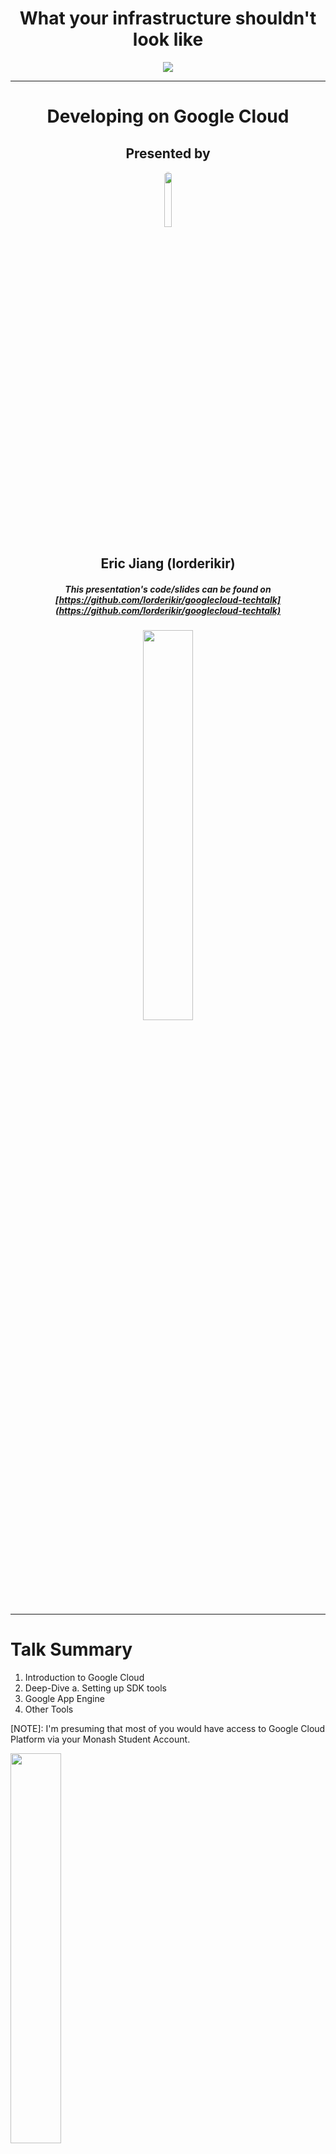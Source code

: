 <!-- $theme: default -->
<center>
<h1>What your infrastructure shouldn't look like</h1>


<img src="https://i.imgflip.com/zuxwm.jpg" />
</center>

---
<center>
<h1>Developing on Google Cloud</h1>

<h2>Presented by</h2>

<img src="https://avatars3.githubusercontent.com/u/5687681?v=4&s=460" 
      style="width: 15%; border-radius: 100%"/>
## Eric Jiang (lorderikir)

##### This presentation's code/slides can be found on [https://github.com/lorderikir/googlecloud-techtalk](https://github.com/lorderikir/googlecloud-techtalk)
<div>
    <img class="custom-footer-1" src="https://www.chef.io/wp-content/uploads/2017/03/google-cloud-platform-1024x246.png" style="bottom: 0; width: 40%"/>
</div>
</center>

---

# Talk Summary

1. Introduction to Google Cloud
2. Deep-Dive
  a. Setting up SDK tools
3. Google App Engine
4. Other Tools

[NOTE]: I'm presuming that most of you would have access to Google Cloud Platform via your Monash Student Account.
<div>
    <img class="custom-footer-1" src="https://www.chef.io/wp-content/uploads/2017/03/google-cloud-platform-1024x246.png" style="bottom: 0; width: 40%"/>
</div>

---

# Introduction

## What is Google Cloud Platform?
> Google Cloud Platform lets you build and host applications and websites, store data, and analyze data on Google's scalable infrastructure.

Composes of many applications, such as:
- Google App Engine (GAE)
- Google Container Engine (GCE)
- Google DataStore
- Cloud ML (built off TF tech)
- and much more

<div>
    <img class="custom-footer-1" src="https://www.chef.io/wp-content/uploads/2017/03/google-cloud-platform-1024x246.png" style="bottom: 0; width: 40%" />
</div>

---

<center>
<img src="https://camo.githubusercontent.com/bf0bd61a77ff3efaf4246720e93f624fc8be217a/68747470733a2f2f63646e2d696d616765732d312e6d656469756d2e636f6d2f6d61782f3631322f312a6a4538776c62716b35476c4b695f4559436d4a7031412e706e67" />
</center>

<div>
    <img class="custom-footer-1" src="https://www.chef.io/wp-content/uploads/2017/03/google-cloud-platform-1024x246.png" style="bottom: 0; width: 40%" />
</div>

---

# Google App Engine
- designed around the fact that _Google just can't send everyone into their datacentre(s) and update applications across their many datacenters_
- Built off Remote Deployments

| Language   | Environment     |
|------------|-----------------|
| Java 7  (Kotlin)   | Standard        |
| Java 8     | Standard (Beta)/Flexible        |
| Node.js    | Flexible        |
| Python 2,7 | Standard        |
| Python 3.5 | Flexible        |
<div>
    <img class="custom-footer-1" src="https://www.chef.io/wp-content/uploads/2017/03/google-cloud-platform-1024x246.png" style="bottom: 0; width: 40%"/>
</div>

---


**Standard Environments** run in a specialised envrionment. Though building the application is more constrained then other environments, it means scaling up is faster.

**Flexible Environment** applications run off a Docker container, it is designed for applications that recieve constant traffic.
<div>
    <img class="custom-footer-1" src="https://www.chef.io/wp-content/uploads/2017/03/google-cloud-platform-1024x246.png" style="bottom: 0; width: 40%" />
</div>

---

# Horizontal vs Veritcal Scaling

<div style="text-align: center">
<img src="https://i.stack.imgur.com/On3tO.png" style="float: center"/>
</div>

---

<div>
<h1>Me when I look at Scaling:</h1>
<img src="https://i.imgur.com/i74inNB.png" style="min-height: 100%"/>
</div>

---

# Here's the Instructions on Installing the SDK again

1. Install the SDK over https://cloud.google.com/sdk/downloads
2. Authenticate Using `gcloud init` (login using your Monash Student Account)
3. You are ready to go
4. You may need Java (JDK 1.8) and Maven (MVN) Installed if you are using the package provided. I strongly recommend you look at this in the future

---

<div style="text-align: center">
<h1>Demo Section</h1>
<img src="https://i.imgflip.com/1w3nb6.jpg" />
</div>

---

# Other Available Tools

- Cloud ML (Google Cloud Machine Learning): built off tensorflow
- Compute Engine
- Container Engine
- Cloud Storage
- Network Balancer
- APIs such as NLP, Sentiment Analysis, DLP, etc.
- and Much more

---

# Questions